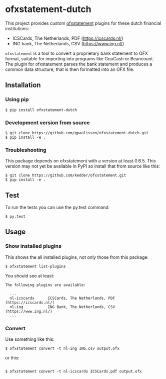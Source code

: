 # ofxstatement-dutch 

This project provides custom
[ofxstatement](https://github.com/kedder/ofxstatement) plugins for these dutch
financial institutions:
- ICSCards, The Netherlands, PDF (https://icscards.nl/)
- ING bank, The Netherlands, CSV (https://www.ing.nl/)

`ofxstatement` is a tool to convert a proprietary bank statement to OFX
format, suitable for importing into programs like GnuCash or Beancount. The
plugin for ofxstatement parses the bank statement and produces a common data
structure, that is then formatted into an OFX file.

## Installation

### Using pip

```
$ pip install ofxstatement-dutch
```

### Development version from source

```
$ git clone https://github.com/gpaulissen/ofxstatement-dutch.git
$ pip install -e .
```

### Troubleshooting

This package depends on ofxstatement with a version at least 0.6.5. This
version may not yet be available in PyPI so install that from source like
this:
```
$ git clone https://github.com/kedder/ofxstatement.git
$ pip install -e .
```

## Test

To run the tests you can use the py.test command:

```
$ py.test
```

## Usage

### Show installed plugins

This shows the all installed plugins, not only those from this package:

```
$ ofxstatement list-plugins
```

You should see at least:

```
The following plugins are available:

  ...
  nl-icscards      ICSCards, The Netherlands, PDF (https://icscards.nl/)
  nl-ing           ING Bank, The Netherlands, CSV (https://www.ing.nl/)
  ...

```

### Convert

Use something like this:

```
$ ofxstatement convert -t nl-ing ING.csv output.ofx
```

or this:

```

$ ofxstatement convert -t nl-icscards ICSCards.pdf output.ofx
```
